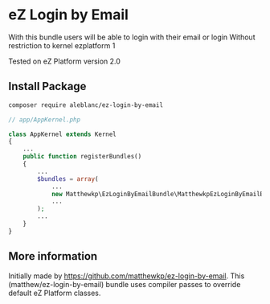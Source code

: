 # eZ Login by Email
With this bundle users will be able to login with their email or login Without restriction to kernel ezplatform 1

Tested on eZ Platform version 2.0
## Install Package
```bash
composer require aleblanc/ez-login-by-email
```

```php
// app/AppKernel.php

class AppKernel extends Kernel
{
    ...
    public function registerBundles()
    {
        ...
        $bundles = array(
            ...
            new Matthewkp\EzLoginByEmailBundle\MatthewkpEzLoginByEmailBundle(),
            ...
        );
        ...
    }
}
```

## More information
Initially made by https://github.com/matthewkp/ez-login-by-email. This (matthew/ez-login-by-email) bundle uses compiler passes to override default eZ Platform classes.

